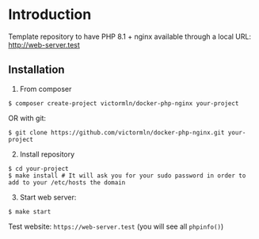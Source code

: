 # Introduction

Template repository to have PHP 8.1 + nginx available through a local URL: http://web-server.test

## Installation

1. From composer

```shell
$ composer create-project victormln/docker-php-nginx your-project
```

OR with git:

```shell
$ git clone https://github.com/victormln/docker-php-nginx.git your-project
```

2. Install repository

```shell
$ cd your-project
$ make install # It will ask you for your sudo password in order to add to your /etc/hosts the domain
```

3. Start web server:

```shell
$ make start
```

Test website: `https://web-server.test` (you will see all `phpinfo()`)